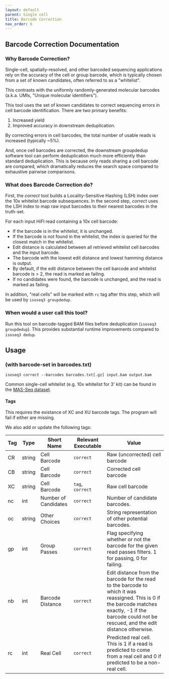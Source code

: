 ```yaml
---
layout: default
parent: Single cell
title: Barcode Correction
nav_order: 6
---
```


## Barcode Correction Documentation

### Why Barcode Correction?

Single-cell, spatially-resolved, and other barcoded sequencing applications
rely on the accuracy of the cell or group barcode, which is typically chosen from a set of
known candidates, often referred to as a "whitelist".

This contrasts with the uniformly randomly-generated molecular barcodes (a.k.a. UMIs, "Unique molecular identifiers").

This tool uses the set of known candidates to correct sequencing errors in cell barcode identification. There are two primary benefits:

1. Increased yield
2. Improved accuracy in downstream deduplication.

By correcting errors in cell barcodes, the total number of usable reads is increased (typically ~5%).

And, once cell barcodes are corrected, the downstream groupdedup software tool can perform deduplication much more efficiently
than standard deduplication. This is because only reads sharing a cell barcode are compared, which dramatically reduces the search space compared to exhaustive pairwise comparisons.

### What does Barcode Correction do?

First, the *correct* tool builds a Locality-Sensitive Hashing (LSH) index over the 10x whitelist barcode subsequences.
In the second step, *correct* uses the LSH index to map raw input barcodes to their nearest barcodes in the truth-set.

For each input HiFI read containing a 10x cell barcode:
 -  If the barcode is in the whitelist, it is unchanged.
 -  If the barcode is not found in the whitelist, the index is queried for the closest match in the whitelist.
 -  Edit distance is calculated between all retrieved whitelist cell barcodes and the input barcode.
 -  The barcode with the lowest edit distance and lowest hamming distance is output.
 -  By default, if the edit distance between the cell barcode and whitelist barcode is > 2, the read is marked as failing.
 -  If no candidates were found, the barcode is unchanged, and the read is marked as failing.

In addition, "real cells" will be marked with `rc` tag after this step, which will be used by `isoseq3 groupdedup`.

### When would a user call this tool?

Run this tool on barcode-tagged BAM files before deduplication (`isoseq3 groupdedup`).
This provides substantial runtime improvements compared to `isoseq3 dedup`.

## Usage

### (with barcode-set in barcodes.txt)
```
isoseq3 correct --barcodes barcodes.txt[.gz] input.bam output.bam
```

Common single-cell whitelist (e.g. 10x whitelist for 3' kit) can be found in the [MAS-Seq dataset](https://downloads.pacbcloud.com/public/dataset/MAS-Seq/).


#### Tags
This requires the existance of XC and XU barcode tags.
The program will fail if either are missing.

We also add or update the following tags:


| Tag | Type | Short Name | Relevant Executable | Value |
| --- | ---- | ---------- | ----- | ----- |
|CR| string  | Cell Barcode  | `correct` | Raw (uncorrected) cell barcode |
|CB| string  | Cell Barcode  | `correct` | Corrected cell barcode |
|XC| string  | Cell Barcode | `tag`, `correct` | Raw cell barcode |
|nc| int     | Number of Candidates | `correct` | Number of candidate barcodes. |
|oc| string  | Other Choices | `correct` | String representation of other potential barcodes. |
|gp| int     | Group Passes | `correct` | Flag specifying whether or not the barcode for the given read passes filters. 1 for passing, 0 for failing. |
|nb| int     | Barcode Distance | `correct` | Edit distance from the barcode for the read to the barcode to which it was reassigned. This is 0 if the barcode matches exactly, -1 if the barcode could not be rescued, and the edit distance otherwise. |
|rc| int     | Real Cell | `correct` | Predicted real cell. This is 1 if a read is predicted to come from a real cell and 0 if predicted to be a non-real cell. |

